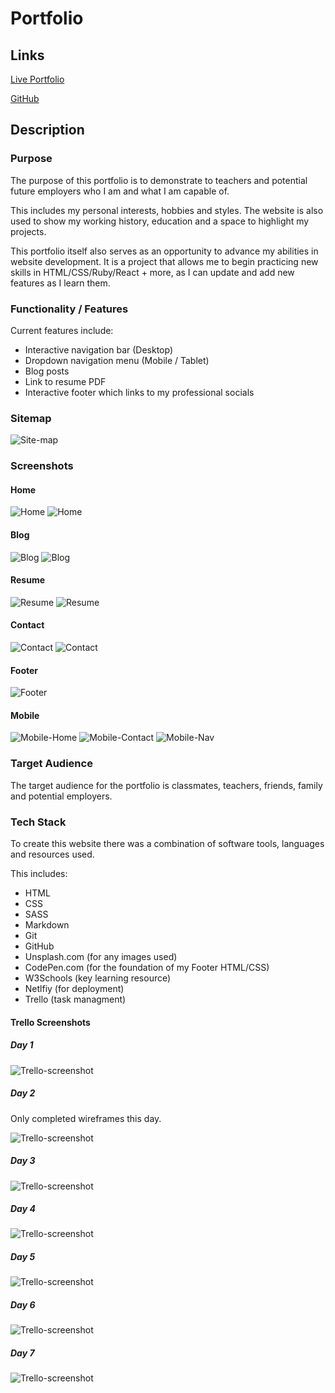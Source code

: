 # Portfolio

## Links

[Live Portfolio](https://hmportfolio.netlify.app/index.html)

[GitHub](https://github.com/hannahgmacca/portfolio)

## Description

### Purpose

The purpose of this portfolio is to demonstrate to teachers and potential future employers who I am and what I am capable of.

This includes my personal interests, hobbies and styles. The website is also used to show my working history, education and a space to highlight my projects.

This portfolio itself also serves as an opportunity to advance my abilities in website development. It is a project that allows me to begin practicing new skills in HTML/CSS/Ruby/React + more, as I can update and add new features as I learn them.

### Functionality / Features

Current features include:
* Interactive navigation bar (Desktop)
* Dropdown navigation menu (Mobile / Tablet)
* Blog posts
* Link to resume PDF
* Interactive footer which links to my professional socials

### Sitemap

![Site-map](imgs/sitemap.png)

### Screenshots

#### Home

![Home](Screenshots/Home1.png)
![Home](Screenshots/Home2.png)

#### Blog

![Blog](Screenshots/Blog1.png)
![Blog](Screenshots/Blog2.png)

#### Resume

![Resume](Screenshots/Resume1.png)
![Resume](Screenshots/resume2.png)

#### Contact

![Contact](Screenshots/contact1.png)
![Contact](Screenshots/contact2.png)

#### Footer

![Footer](Screenshots/footer.png)


#### Mobile

![Mobile-Home](Screenshots/home-mobile.png)
![Mobile-Contact](Screenshots/contact-mobile.png)
![Mobile-Nav](Screenshots/mobile-nav.png)

### Target Audience

The target audience for the portfolio is classmates, teachers, friends, family and potential employers.

### Tech Stack

To create this website there was a combination of software tools, languages and resources used.

This includes:
* HTML
* CSS
* SASS
* Markdown
* Git
* GitHub
* Unsplash.com (for any images used)
* CodePen.com (for the foundation of my Footer HTML/CSS)
* W3Schools (key learning resource)
* Netlfiy (for deployment)
* Trello (task managment)
  
#### Trello Screenshots

##### Day 1

![Trello-screenshot](Screenshots/Trello-01.png)

##### Day 2
Only completed wireframes this day.

![Trello-screenshot](Screenshots/Trello-02.png)

##### Day 3

![Trello-screenshot](Screenshots/Trello1.png)

##### Day 4

![Trello-screenshot](Screenshots/Trello2.png)

##### Day 5

![Trello-screenshot](Screenshots/Trello3.png)

##### Day 6

![Trello-screenshot](Screenshots/Trello4.png)

##### Day 7

![Trello-screenshot](Screenshots/Trello5.png)
